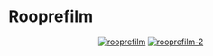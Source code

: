 # Rooprefilm
<div align="center">
  <a href="https://ibb.co/c2rZ8Kf"><img src="https://i.ibb.co/2ckCM0V/rooprefilm.png" alt="rooprefilm" border="0" /></a>
<a href="https://ibb.co/Btkxz8N"><img src="https://i.ibb.co/rm9S7ns/rooprefilm-2.png" alt="rooprefilm-2" border="0" /></a>
</div>

<br/>
<br/>

